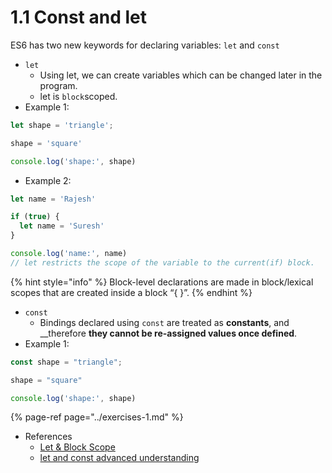# 1.1 Const and let

ES6 has two new keywords for declaring variables: `let` and `const`    

* `let`
  * Using let, we can create variables which can be changed later in the program. 
  * let  is `block`scoped.
* Example 1:

```javascript
let shape = 'triangle';

shape = 'square'

console.log('shape:', shape)
```

* Example 2:

```javascript
let name = 'Rajesh'

if (true) {
  let name = 'Suresh'
}

console.log('name:', name)
// let restricts the scope of the variable to the current(if) block.
```

{% hint style="info" %}
Block-level declarations are made in block/lexical scopes that are created inside a block “{ }”.
{% endhint %}



* `const`
  * Bindings declared using `const` are treated as **constants**, and __therefore **they cannot be re-assigned values once defined**.
* Example 1: 

```javascript
const shape = "triangle";

shape = "square"

console.log('shape:', shape)
```

{% page-ref page="../exercises-1.md" %}

* References
  * [Let & Block Scope ](https://www.udemy.com/es6-bootcamp-next-generation-javascript/)
  * [let and const advanced understanding](https://medium.freecodecamp.org/what-is-variable-hoisting-differentiating-between-var-let-and-const-in-es6-f1a70bb43d)


